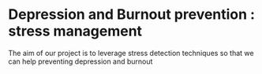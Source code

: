 # Depression and Burnout prevention : stress management
The aim of our project is to leverage stress detection techniques so that we can help preventing depression and burnout
